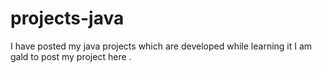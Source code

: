 # projects-java 
I have posted my java projects which are developed while learning it
I am gald to post my project here .
